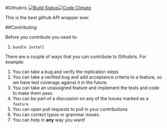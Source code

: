 #Githubris [![Build Status](https://secure.travis-ci.org/isaacsanders/githubris.png?branch=master)](http://travis-ci.org/isaacsanders/githubris)[![Code Climate](https://codeclimate.com/badge.png)](https://codeclimate.com/github/isaacsanders/githubris)

This is the best github API wrapper ever.

##Contributing

Before you contribute you need to:

1. `bundle install`

There are a couple of ways that you can contribute to Githubris. For example:

1. You can take a bug and verify the replication steps
2. You can take a verified bug and add acceptance criteria to a feature, so we
   have test coverage against it in the future.
3. You can take an unassigned feature and implement the tests and code to make
   them pass.
4. You can be part of a discussion on any of the Issues marked as a
   ```feature```
5. You can open pull requests to pull in your contributions
6. You can correct typos or grammar issues.
7. You can help in __any__ way you want!
